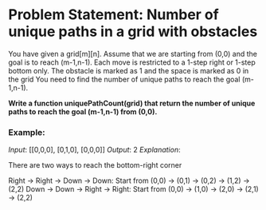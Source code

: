 # Problem Statement: Number of unique paths in a grid with obstacles

You have given a grid[m][n]. Assume that we are starting from (0,0) and the goal is to reach (m-1,n-1). Each move is restricted to a 1-step right or 1-step bottom only. The obstacle is marked as 1 and the space is marked as 0 in the grid You need to find the number of unique paths to reach the goal (m-1,n-1).

**Write a function uniquePathCount(grid) that return the number of unique paths to reach the goal (m-1,n-1) from (0,0).**

### Example:

*Input*:
[[0,0,0],
 [0,1,0],
 [0,0,0]]
*Output*:
2
*Explanation*:

There are two ways to reach the bottom-right corner

Right -> Right -> Down -> Down: Start from (0,0) -> (0,1) -> (0,2) -> (1,2) -> (2,2)
Down -> Down -> Right -> Right: Start from (0,0) -> (1,0) -> (2,0) -> (2,1) -> (2,2)
